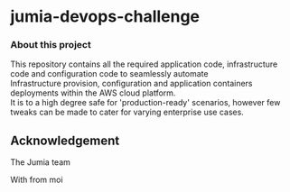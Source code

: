 # jumia-devops-challenge
### About this project
<p>
This repository contains all the required application code, infrastructure code and configuration code to seamlessly automate <br/>
   Infrastructure provision, configuration and application containers deployments within the AWS cloud platform. <br/>
   It is to a high degree safe for 'production-ready' scenarios, however few tweaks can be made to cater for varying enterprise use cases.

</p>

## Acknowledgement
<p>The Jumia team <i class="fa-solid fa-heart"></i></p>

With <i class="fa-solid fa-heart"></i> from moi
